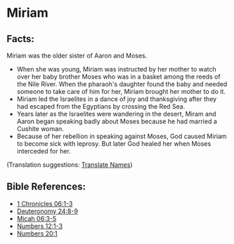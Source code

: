 # Miriam #

## Facts: ##

Miriam was the older sister of Aaron and Moses.

* When she was young, Miriam was instructed by her mother to watch over her baby brother Moses who was in a basket among the reeds of the Nile River. When the pharaoh's daughter found the baby and needed someone to take care of him for her, Miriam brought her mother to do it.
* Miriam led the Israelites in a dance of joy and thanksgiving after they had escaped from the Egyptians by crossing the Red Sea.
* Years later as the Israelites were wandering in the desert, Miram and Aaron began speaking badly about Moses because he had married a Cushite woman.
* Because of her rebellion in speaking against Moses, God caused Miriam to become sick with leprosy. But later God healed her when Moses interceded for her.

(Translation suggestions: [Translate Names](en/ta-vol1/translate/man/translate-names))



## Bible References: ##

* [1 Chronicles 06:1-3](en/tn/1ch/help/06/01)
* [Deuteronomy 24:8-9](en/tn/deu/help/24/08)
* [Micah 06:3-5](en/tn/mic/help/06/03)
* [Numbers 12:1-3](en/tn/num/help/12/01)
* [Numbers 20:1](en/tn/num/help/20/01)